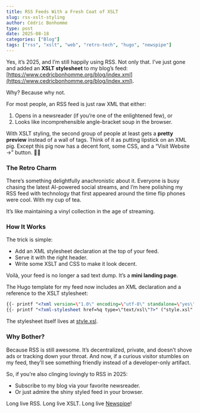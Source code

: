 ```yaml
---
title: RSS Feeds With a Fresh Coat of XSLT
slug: rss-xslt-styling
author: Cédric Bonhomme
type: post
date: 2025-08-18
categories: ["Blog"]
tags: ["rss", "xslt", "web", "retro-tech", "hugo", "newspipe"]
---
```


Yes, it’s 2025, and I’m still happily using RSS. Not only that. I’ve just gone and added an **XSLT stylesheet** to my blog’s feed: [https://www.cedricbonhomme.org/blog/index.xml](https://www.cedricbonhomme.org/blog/index.xml).  

Why? Because why not.

For most people, an RSS feed is just raw XML that either:
1. Opens in a newsreader (if you’re one of the enlightened few), or  
2. Looks like incomprehensible angle-bracket soup in the browser.  

With XSLT styling, the second group of people at least gets a **pretty preview** instead of a wall of tags. Think of it as putting lipstick on an XML pig. Except this pig now has a decent font, some CSS, and a “Visit Website →” button. 🐷✨  

### The Retro Charm
There’s something delightfully anachronistic about it. Everyone is busy chasing the latest AI-powered social streams, and I’m here polishing my RSS feed with technology that first appeared around the time flip phones were cool.  With my cup of tea.

It’s like maintaining a vinyl collection in the age of streaming.  

### How It Works
The trick is simple:
- Add an XML stylesheet declaration at the top of your feed.
- Serve it with the right header.
- Write some XSLT and CSS to make it look decent.  

Voilà, your feed is no longer a sad text dump. It’s a **mini landing page**.  

The Hugo template for my feed now includes an XML declaration and a reference to the XSLT stylesheet:

```xml
{{- printf "<?xml version=\"1.0\" encoding=\"utf-8\" standalone=\"yes\"?>" | safeHTML }}
{{- printf "<?xml-stylesheet href=%q type=\"text/xsl\"?>" ("style.xsl" | relLangURL) | safeHTML }}
```

The stylesheet itself lives at [style.xsl](https://www.cedricbonhomme.org/style.xsl).

### Why Bother?
Because RSS is still awesome. It’s decentralized, private, and doesn’t shove ads or tracking down your throat. And now, if a curious visitor stumbles on my feed, they’ll see something friendly instead of a developer-only artifact.  

So, if you’re also clinging lovingly to RSS in 2025:  
- Subscribe to my blog via your favorite newsreader.  
- Or just admire the shiny styled feed in your browser.  

Long live RSS. Long live XSLT. Long live [Newspipe](https://github.com/cedricbonhomme/newspipe)!


